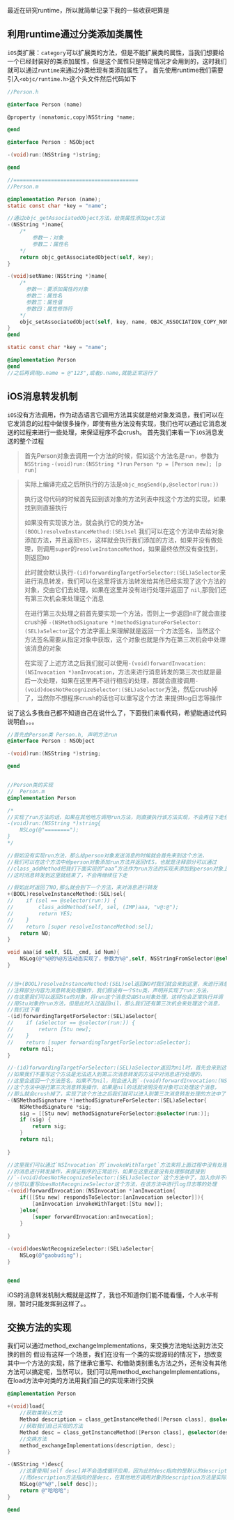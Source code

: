 最近在研究runtime，所以就简单记录下我的一些收获吧算是

## 利用runtime通过分类添加类属性

`iOS`类扩展：`category`可以扩展类的方法，但是不能扩展类的属性，当我们想要给一个已经封装好的类添加属性，但是这个属性只是特定情况才会用到的，这时我们就可以通过`runtime`来通过分类给现有类添加属性了。
首先使用runtime我们需要引入`<objc/runtime.h>`这个头文件然后代码如下  

``` Objective-C
//Person.h

@interface Person (name)

@property (nonatomic,copy)NSString *name;

@end

@interface Person : NSObject

-(void)run:(NSString *)string;

@end

//========================================
//Person.m

@implementation Person (name);
static const char *key = "name";

//通过objc_getAssociatedObject方法，给类属性添加get方法
-(NSString *)name{
    /*
        参数一：对象
        参数二：属性名
    */
    return objc_getAssociatedObject(self, key);
}

-(void)setName:(NSString *)name{
    /*
      参数一：要添加属性的对象
      参数二：属性名
      参数三：属性值
      参数四：属性修饰符
    */
    objc_setAssociatedObject(self, key, name, OBJC_ASSOCIATION_COPY_NONATOMIC);
}
@end

static const char *key = "name";

@implementation Person
@end  
//之后再调用p.name = @"123",或者p.name,就能正常运行了

```

## iOS消息转发机制
`iOS`没有方法调用，作为动态语言它调用方法其实就是给对象发消息，我们可以在它发消息的过程中做很多操作，即使有些方法没有实现，我们也可以通过它消息发送的过程来进行一些处理，来保证程序不会crush。
首先我们来看一下`iOS`消息发送的整个过程
>首先Person对象去调用一个方法的时候，假如这个方法名是`run`，参数为`NSString`
>`-(void)run:(NSString *)run`
>`Person *p = [Person new]; [p run]`

>实际上编译完成之后所执行的方法是`objc_msgSend(p,@selector(run:))`
>
>执行这句代码的时候首先回到该对象的方法列表中找这个方法的实现，如果找到则直接执行
>
>如果没有实现该方法，就会执行它的类方法`+(BOOL)resolveInstanceMethod:(SEL)sel`
>我们可以在这个方法中去给对象添加方法，并且返回`YES`，这样就会执行我们添加的方法，如果并没有做处理，则调用`super`的`resolveInstanceMethod`，如果最终依然没有查找到，则返回`NO`
>
>此时就会默认执行`-(id)forwardingTargetForSelector:(SEL)aSelector`来进行消息转发，我们可以在这里将该方法转发给其他已经实现了这个方法的对象，交由它们去处理，如果在这里并没有进行处理并返回了 `nil`,那我们还有第三次机会来处理这个消息
>
>在进行第三次处理之前首先要实现一个方法，否则上一步返回nil了就会直接crush掉
>`-(NSMethodSignature *)methodSignatureForSelector:(SEL)aSelector`这个方法字面上来理解就是返回一个方法签名，当然这个方法签名需要从指定对象中获取，这个对象也就是作为在第三次机会中处理该消息的对象
>
>在实现了上述方法之后我们就可以使用`-(void)forwardInvocation:(NSInvocation *)anInvocation`，方法来进行消息转发的第三次也就是最后一次处理，如果在这里再不进行相应的处理，那就会直接调用`-(void)doesNotRecognizeSelector:(SEL)aSelector`方法，然后crush掉了，当然你不想程序crush的话也可以重写这个方法 来提供log日志等操作  


说了这么多我自己都不知道自己在说什么了，下面我们来看代码，希望能通过代码说明白。。。  

```Objective-C
//首先由Person类 Person.h, 声明方法run
@interface Person : NSObject

-(void)run:(NSString *)string;

@end


//Person类的实现
//  Person.m
@implementation Person

/*
//实现了run方法的话，如果在其他地方调用run方法，则直接执行该方法实现，不会再往下走任何方法
-(void)run:(NSString *)string{
    NSLog(@"========");
}
*/

//假如没有实现run方法，那么给person对象发送消息的时候就会首先来到这个方法，
//我们可以在这个方法中给person对象添加run方法并返回YES，也就是注释部分可以通过
//class_addMethod把我们下面实现的“aaa”方法作为run方法的实现来添加到person对象上，
//这时消息转发到这里就结束了，不会再继续往下走

//假如此时返回了NO,那么就会到下一个方法，来对消息进行转发
+(BOOL)resolveInstanceMethod:(SEL)sel{
//    if (sel == @selector(run:)) {
//        class_addMethod(self, sel, (IMP)aaa, "v@:@");
//        return YES;
//    }
//    return [super resolveInstanceMethod:sel];
    return NO;
}

void aaa(id self, SEL _cmd, id Num){
    NSLog(@"%@的%@方法动态实现了，参数为%@",self, NSStringFromSelector(@selector(_cmd)),Num);
}


//当+(BOOL)resolveInstanceMethod:(SEL)sel返回NO时我们就会来到这里，来进行消息的转发操作
//注释部分内容为消息转发处理操作，我们假设有一个Stu类，声明并实现了run:方法，
//在这里我们可以返回Stu的对象，将run这个消息交由Stu对象处理，这样也会正常执行并调
//用Stu对象的run方法，但是此时入过返回nil，那么我们还有第三次机会来处理这个消息，
//我们往下看
-(id)forwardingTargetForSelector:(SEL)aSelector{
//    if (aSelector == @selector(run:)) {
//        return [Stu new];
//    }
//    return [super forwardingTargetForSelector:aSelector];
    return nil;
}

//-(id)forwardingTargetForSelector:(SEL)aSelector返回为nil时，首先会来到这个方法，
//如果我们不重写这个方法是无法进入到第三次消息转发的方法中对消息进行处理的，
//这里会返回一个方法签名，如果不为nil，则会进入到`-(void)forwardInvocation:(NSInvocation *)anInvocation`
//这个方法中进行第三次消息转发操作，如果是nil的话就说明没有对象可以处理这个消息，
//那么就会crush掉了，实现了这个方法之后我们就可以进入到第三次消息转发处理的方法中了
-(NSMethodSignature *)methodSignatureForSelector:(SEL)aSelector{
    NSMethodSignature *sig;
    sig = [[Stu new] methodSignatureForSelector:@selector(run:)];
    if (sig) {
        return sig;
    }
    return nil;
    
}

//这里我们可以通过`NSInvocation`的`invokeWithTarget`方法来将上面过程中没有处理掉
//的消息进行转发操作，来保证程序的正常运行，如果在这里还是没有处理那就直接到
//`-(void)doesNotRecognizeSelector:(SEL)aSelector`这个方法中了，加入你并不想程序crush，
//也可以重写doesNotRecognizeSelector这个方法，在该方法中进行log日志等的处理
-(void)forwardInvocation:(NSInvocation *)anInvocation{
    if([[Stu new] respondsToSelector:[anInvocation selector]]){
        [anInvocation invokeWithTarget:[Stu new]];
    }else{
        [super forwardInvocation:anInvocation];
    }
    
}

-(void)doesNotRecognizeSelector:(SEL)aSelector{
    NSLog(@"gaobuding");
}


@end


```
iOS的消息转发机制大概就是这样了，我也不知道你们能不能看懂，个人水平有限，暂时只能发挥到这样了。。

## 交换方法的实现

我们可以通过method_exchangeImplementations，来交换方法地址达到方法交换的目的
假设有这样一个场景，我们在没有一个类的实现源码的情况下，想改变其中一个方法的实现，除了继承它重写、和借助类别重名方法之外，还有没有其他方法可以搞定呢，当然可以，我们可以用method_exchangeImplementations，在load方法中对类的方法用我们自己的实现来进行交换  

```Objective-C
@implementation Person

+(void)load{
    //获取类默认方法
    Method description = class_getInstanceMethod([Person class], @selector(description));
    //获取我们自己实现的方法
    Method desc = class_getInstanceMethod([Person class], @selector(desc));
    //交换方法
    method_exchangeImplementations(description, desc);
}

-(NSString *)desc{
    //这里使用[self desc]并不会造成循环应用，因为此时desc指向的是默认的description方法，
    //而description方法指向的是desc，在其他地方调用对象的description方法是实际上是走到了我们自定义的desc方法中了，，是不是有点乱。。
    NSLog(@"%@",[self desc]);
    return @"哈哈哈";
}

@end

```
